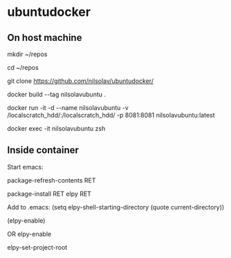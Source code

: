 # ubuntudocker

## On host machine

mkdir ~/repos

cd ~/repos

git clone https://github.com/nilsolav/ubuntudocker/

docker build --tag nilsolavubuntu .

docker run -it -d --name nilsolavubuntu -v /localscratch_hdd/:/localscratch_hdd/ -p 8081:8081 nilsolavubuntu:latest

docker exec -it nilsolavubuntu zsh

## Inside container

<git install repo>

Start emacs:

package-refresh-contents RET

package-install RET elpy RET

Add to .emacs:
(setq elpy-shell-starting-directory (quote current-directory))

(elpy-enable)

OR 
elpy-enable

elpy-set-project-root

